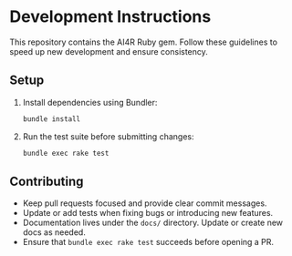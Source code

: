 # Development Instructions

This repository contains the AI4R Ruby gem. Follow these guidelines to speed up new development and ensure consistency.

## Setup

1. Install dependencies using Bundler:

   ```bash
   bundle install
   ```

2. Run the test suite before submitting changes:

   ```bash
   bundle exec rake test
   ```

## Contributing

- Keep pull requests focused and provide clear commit messages.
- Update or add tests when fixing bugs or introducing new features.
- Documentation lives under the `docs/` directory. Update or create new docs as needed.
- Ensure that `bundle exec rake test` succeeds before opening a PR.


